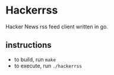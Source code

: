 # Hackerrss

Hacker News rss feed client written in go.

## instructions

- to build, run `make`
- to execute, run `./hackerrss`
